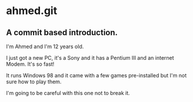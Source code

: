 ahmed.git
======

A commit based introduction.
-------


I'm Ahmed and I'm 12 years old.

I just got a new PC, it's a Sony and it has a Pentium III and an internet Modem.
It's so fast!

It runs Windows 98 and it came with a few games pre-installed but I'm not sure how to play them.

I'm going to be careful with this one not to break it.